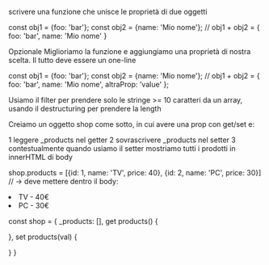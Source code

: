 <!-- Spread: -->

scrivere una funzione che unisce le proprietà di due oggetti

const obj1 = {foo: 'bar'};
const obj2 = {name: 'Mio nome'};
// obj1 + obj2 = { foo: 'bar', name: 'Mio nome' }

Opzionale Miglioriamo la funzione e aggiungiamo una proprietà di nostra scelta. Il tutto deve essere un one-line

const obj1 = {foo: 'bar'};
const obj2 = {name: 'Mio nome'};
// obj1 + obj2 = { foo: 'bar', name: 'Mio nome', altraProp: 'value' };

<!-- Destructuring: -->

Usiamo il filter per prendere solo le stringe >= 10 caratteri da un array, usando il destructuring per prendere la length

<!-- Get/Set -->

Creiamo un oggetto shop come sotto, in cui avere una prop con get/set e:

1 leggere \_products nel getter
2 sovrascrivere \_products nel setter
3 contestualmente quando usiamo il setter mostriamo tutti i prodotti in innerHTML di body

shop.products = [{id: 1, name: 'TV', price: 40}, {id: 2, name: 'PC', price: 30}]
// -> deve mettere dentro il body: <li>TV - 40€</li><li>PC - 30€</li>

const shop = {
\_products: [],
get products() {

},
set products(val) {

}
}
